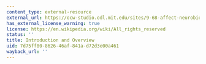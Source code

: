 ```yaml
---
content_type: external-resource
external_url: https://ocw-studio.odl.mit.edu/sites/9-68-affect-neurobiological-psychological-and-sociocultural-counterparts-of-feelings-spring-2013/type/page/edit/ed3f447f-93b2-f94f-d45f-a970e4baff4b/#Syllabus_1
has_external_license_warning: true
license: https://en.wikipedia.org/wiki/All_rights_reserved
status: ''
title: Introduction and Overview
uid: 7d75ff80-8626-46af-841a-d72d3e00a461
wayback_url: ''
---
```

